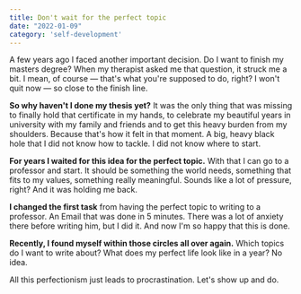 ```yaml
---
title: Don't wait for the perfect topic
date: "2022-01-09"
category: 'self-development'
---
```


A few years ago I faced another important decision. Do I want to finish my masters degree? When my therapist asked me that question, it struck me a bit. I mean, of course — that's what you're supposed to do, right? I won't quit now — so close to the finish line.

**So why haven't I done my thesis yet?** It was the only thing that was missing to finally hold that certificate in my hands, to celebrate my beautiful years in university with my family and friends and to get this heavy burden from my shoulders. Because that's how it felt in that moment. A big, heavy black hole that I did not know how to tackle. I did not know where to start.

**For years I waited for this idea for the perfect topic.** With that I can go to a professor and start. It should be something the world needs, something that fits to my values, something really meaningful. Sounds like a lot of pressure, right? And it was holding me back.

**I changed the first task** from having the perfect topic to writing to a professor. An Email that was done in 5 minutes. There was a lot of anxiety there before writing him, but I did it. And now I'm so happy that this is done.

**Recently, I found myself within those circles all over again.** Which topics do I want to write about? What does my perfect life look like in a year? No idea.

All this perfectionism just leads to procrastination. Let's show up and do.